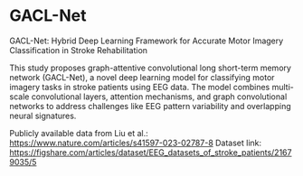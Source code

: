 # GACL-Net
GACL-Net: Hybrid Deep Learning Framework for Accurate Motor Imagery Classification in Stroke Rehabilitation

This study proposes graph-attentive convolutional long short-term memory network (GACL-Net), a novel deep learning model for classifying motor imagery tasks in stroke patients using EEG data. The model combines multi-scale convolutional layers, attention mechanisms, and graph convolutional networks to address challenges like EEG pattern variability and overlapping neural signatures.

Publicly available data from Liu et al.: https://www.nature.com/articles/s41597-023-02787-8
Dataset link: https://figshare.com/articles/dataset/EEG_datasets_of_stroke_patients/21679035/5
